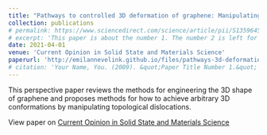 ```yaml
---
title: "Pathways to controlled 3D deformation of graphene: Manipulating the motion of topological defects"
collection: publications
# permalink: https://www.sciencedirect.com/science/article/pii/S1359645418309728
# excerpt: 'This paper is about the number 1. The number 2 is left for future work.'
date: 2021-04-01
venue: 'Current Opinion in Solid State and Materials Science'
paperurl: 'http://emilannevelink.github.io/files/pathways-3d-deformation.pdf'
# citation: 'Your Name, You. (2009). &quot;Paper Title Number 1.&quot; <i>Journal 1</i>. 1(1).'
---
```

This perspective paper reviews the methods for engineering the 3D shape of graphene and proposes methods for how to achieve arbitrary 3D conformations by manipulating topological dislocations.

View paper on [Current Opinion in Solid State and Materials Science](https://www.sciencedirect.com/science/article/pii/S1359028620300917)